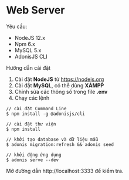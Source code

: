 # Web Server

Yêu cầu:

- NodeJS 12.x
- Npm 6.x
- MySQL 5.x
- AdonisJS CLI

Hướng dẫn cài đặt

1. Cài đặt **NodeJS** từ https://nodejs.org
2. Cài đặt **MySQL**, có thể dùng **XAMPP**
3. Chỉnh sửa các thông số trong file **.env**
4. Chạy các lệnh

```
// cài đặt Command Line
$ npm install -g @adonisjs/cli

// cài đặt thư viện
$ npm install

// khởi tạo database và dữ liệu mẫu
$ adonis migration:refresh && adonis seed

// khởi động ứng dụng
$ adonis serve --dev
```

Mở đường dẫn http://localhost:3333 để kiểm tra.
